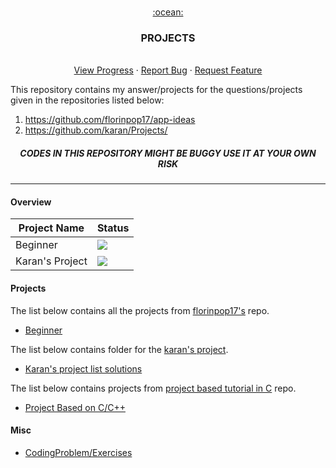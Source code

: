<!-- PROJECT LOGO -->
<br />
<p style="text-align: center" align="center">
  <a href="https://github.com/kana800/Side-Projects">
	:ocean:
  </a>

  <h3 align="center">PROJECTS</h3>
  <p align="center">
    <br />
    <a href="https://github.com/kana800/myProjects/projects">View Progress</a>
    ·
    <a href="https://github.com/kana800/myProjects/issues">Report Bug</a>
    ·
    <a href="https://github.com/kana800/myProjects/issues">Request Feature</a>
  </p>
</p>

This repository contains my answer/projects for the questions/projects given in the repositories listed below:

1. https://github.com/florinpop17/app-ideas
2. https://github.com/karan/Projects/


<h5 align="center">CODES IN THIS REPOSITORY MIGHT BE BUGGY USE IT AT YOUR OWN RISK</h5>

---

#### Overview

| Project Name             | Status                                               |
| ------------------------ | ---------------------------------------------------- |
| Beginner                 | ![](https://img.shields.io/badge/-completed-success) |
| Karan's Project          | ![](https://img.shields.io/badge/-completed-success) |

#### Projects 

The list below contains all the projects from [florinpop17's](https://github.com/florinpop17/app-ideas) repo.

- [Beginner](1-Beginner)

The list below contains folder for the [karan's project](https://github.com/karan/Projects/).

- [Karan's project list solutions](karanprojects)

The list below contains projects from [project based tutorial in C](https://github.com/rby90/Project-Based-Tutorials-in-C) repo.

- [Project Based on C/C++](projectC)


#### Misc

- [CodingProblem/Exercises](CodingProblem)